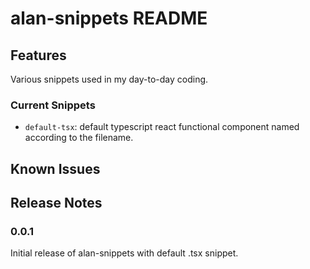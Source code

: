 # alan-snippets README

## Features

Various snippets used in my day-to-day coding.

### Current Snippets

- `default-tsx`: default typescript react functional component named according to the filename.

## Known Issues

## Release Notes

### 0.0.1

Initial release of alan-snippets with default .tsx snippet.
